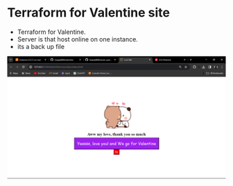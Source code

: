 # Terraform for Valentine site

- Terraform for Valentine.
- Server is that host online on one instance.
- its a back up file

![site](/site.png)
